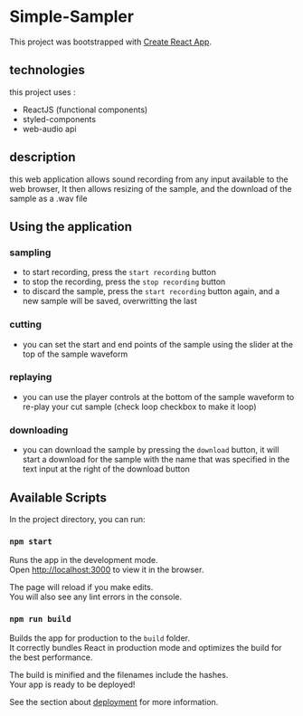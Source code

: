 # Simple-Sampler

This project was bootstrapped with [Create React App](https://github.com/facebook/create-react-app).

## technologies

this project uses :

- ReactJS (functional components)
- styled-components
- web-audio api

## description

this web application allows sound recording from any input available to the web browser, It then allows resizing of the 
sample, and the download of the sample as a .wav file

## Using the application

### sampling

- to start recording, press the `start recording` button
- to stop the recording, press the `stop recording` button
- to discard the sample, press the `start recording` button again, and a new sample will be saved, overwritting the last

### cutting

- you can set the start and end points of the sample using the slider at the top of the sample waveform

### replaying

- you can use the player controls at the bottom of the sample waveform to re-play your cut sample (check loop checkbox to make it loop)

### downloading

- you can download the sample by pressing the `download` button, it will start a download for the sample with the name
that was specified in the text input at the right of the download button


## Available Scripts

In the project directory, you can run:

### `npm start`

Runs the app in the development mode.\
Open [http://localhost:3000](http://localhost:3000) to view it in the browser.

The page will reload if you make edits.\
You will also see any lint errors in the console.

### `npm run build`

Builds the app for production to the `build` folder.\
It correctly bundles React in production mode and optimizes the build for the best performance.

The build is minified and the filenames include the hashes.\
Your app is ready to be deployed!

See the section about [deployment](https://facebook.github.io/create-react-app/docs/deployment) for more information.
